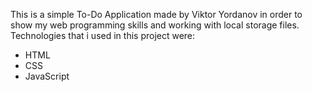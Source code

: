 This is a simple To-Do Application made by Viktor Yordanov in order to show my web programming skills and working with local storage files. Technologies that i used in this project were:
- HTML
- CSS 
- JavaScript
